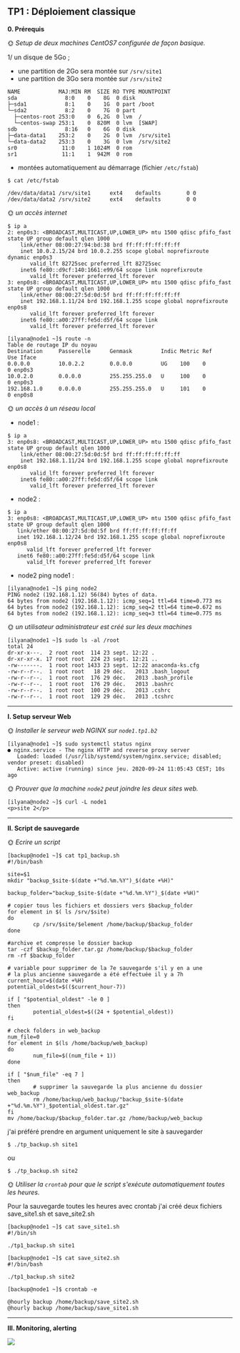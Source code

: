 ## TP1 : Déploiement classique

**0. Prérequis**

🌞 *Setup de deux machines CentOS7 configurée de façon basique.*

1/ un disque de 5Go ;
- une partition de 2Go sera montée sur `/srv/site1`
- une partition de 3Go sera montée sur `/srv/site2`
```
NAME            MAJ:MIN RM  SIZE RO TYPE MOUNTPOINT
sda               8:0    0    8G  0 disk
├─sda1            8:1    0    1G  0 part /boot
└─sda2            8:2    0    7G  0 part
  ├─centos-root 253:0    0  6,2G  0 lvm  /
  └─centos-swap 253:1    0  820M  0 lvm  [SWAP]
sdb               8:16   0    6G  0 disk
├─data-data1    253:2    0    2G  0 lvm  /srv/site1
└─data-data2    253:3    0    3G  0 lvm  /srv/site2
sr0              11:0    1 1024M  0 rom
sr1              11:1    1  942M  0 rom
```

- montées automatiquement au démarrage (fichier `/etc/fstab`)
```
$ cat /etc/fstab

/dev/data/data1 /srv/site1      ext4    defaults        0 0                        /dev/data/data2 /srv/site2      ext4    defaults        0 0                        
```  

🌞 *un accès internet*
````
$ ip a
2: enp0s3: <BROADCAST,MULTICAST,UP,LOWER_UP> mtu 1500 qdisc pfifo_fast state UP group default qlen 1000
    link/ether 08:00:27:94:bd:38 brd ff:ff:ff:ff:ff:ff
    inet 10.0.2.15/24 brd 10.0.2.255 scope global noprefixroute dynamic enp0s3
       valid_lft 82725sec preferred_lft 82725sec
    inet6 fe80::d9cf:140:1661:e99/64 scope link noprefixroute
       valid_lft forever preferred_lft forever
3: enp0s8: <BROADCAST,MULTICAST,UP,LOWER_UP> mtu 1500 qdisc pfifo_fast state UP group default qlen 1000
    link/ether 08:00:27:5d:0d:5f brd ff:ff:ff:ff:ff:ff
    inet 192.168.1.11/24 brd 192.168.1.255 scope global noprefixroute enp0s8
       valid_lft forever preferred_lft forever
    inet6 fe80::a00:27ff:fe5d:d5f/64 scope link
       valid_lft forever preferred_lft forever
````   

````
[ilyana@node1 ~]$ route -n
Table de routage IP du noyau
Destination     Passerelle      Genmask         Indic Metric Ref    Use Iface
0.0.0.0         10.0.2.2        0.0.0.0         UG    100    0        0 enp0s3
10.0.2.0        0.0.0.0         255.255.255.0   U     100    0        0 enp0s3
192.168.1.0     0.0.0.0         255.255.255.0   U     101    0        0 enp0s8              
````


🌞 *un accès à un réseau local*
- node1 :
````
$ ip a
3: enp0s8: <BROADCAST,MULTICAST,UP,LOWER_UP> mtu 1500 qdisc pfifo_fast state UP group default qlen 1000
    link/ether 08:00:27:5d:0d:5f brd ff:ff:ff:ff:ff:ff
    inet 192.168.1.11/24 brd 192.168.1.255 scope global noprefixroute enp0s8
       valid_lft forever preferred_lft forever
    inet6 fe80::a00:27ff:fe5d:d5f/64 scope link
       valid_lft forever preferred_lft forever
````   

- node2 :
 ````
$ ip a
3: enp0s8: <BROADCAST,MULTICAST,UP,LOWER_UP> mtu 1500 qdisc pfifo_fast state UP group default qlen 1000
    link/ether 08:00:27:5d:0d:5f brd ff:ff:ff:ff:ff:ff
    inet 192.168.1.12/24 brd 192.168.1.255 scope global noprefixroute enp0s8
       valid_lft forever preferred_lft forever
    inet6 fe80::a00:27ff:fe5d:d5f/64 scope link
       valid_lft forever preferred_lft forever
````   

- node2 ping node1 :
```
[ilyana@node1 ~]$ ping node2
PING node2 (192.168.1.12) 56(84) bytes of data.
64 bytes from node2 (192.168.1.12): icmp_seq=1 ttl=64 time=0.773 ms
64 bytes from node2 (192.168.1.12): icmp_seq=2 ttl=64 time=0.672 ms
64 bytes from node2 (192.168.1.12): icmp_seq=3 ttl=64 time=0.775 ms
```

🌞 *un utilisateur administrateur est créé sur les deux machines*
```
[ilyana@node1 ~]$ sudo ls -al /root
total 24
dr-xr-x---.  2 root root  114 23 sept. 12:22 .
dr-xr-xr-x. 17 root root  224 23 sept. 12:21 ..
-rw-------.  1 root root 1433 23 sept. 12:22 anaconda-ks.cfg
-rw-r--r--.  1 root root   18 29 déc.   2013 .bash_logout
-rw-r--r--.  1 root root  176 29 déc.   2013 .bash_profile
-rw-r--r--.  1 root root  176 29 déc.   2013 .bashrc
-rw-r--r--.  1 root root  100 29 déc.   2013 .cshrc
-rw-r--r--.  1 root root  129 29 déc.   2013 .tcshrc
```

---
**I. Setup serveur Web**

🌞 *Installer le serveur web NGINX sur `node1.tp1.b2`*
```
[ilyana@node1 ~]$ sudo systemctl status nginx
● nginx.service - The nginx HTTP and reverse proxy server
   Loaded: loaded (/usr/lib/systemd/system/nginx.service; disabled; vendor preset: disabled)
   Active: active (running) since jeu. 2020-09-24 11:05:43 CEST; 10s ago
```

🌞 *Prouver que la machine `node2` peut joindre les deux sites web.*
```
[ilyana@node2 ~]$ curl -L node1
<p>site 2</p>
```

---
**II. Script de sauvegarde**


🌞 *Ecrire un script*

```
[backup@node1 ~]$ cat tp1_backup.sh
#!/bin/bash

site=$1
mkdir "backup_$site-$(date +"%d.%m.%Y")_$(date +%H)"

backup_folder="backup_$site-$(date +"%d.%m.%Y")_$(date +%H)"

# copier tous les fichiers et dossiers vers $backup_folder
for element in $( ls /srv/$site)
do
        cp /srv/$site/$element /home/backup/$backup_folder
done

#archive et compresse le dossier backup
tar -czf $backup_folder.tar.gz /home/backup/$backup_folder
rm -rf $backup_folder

# variable pour supprimer de la 7e sauvegarde s'il y en a une
# la plus ancienne sauvegarde a été effectuée il y a 7h
current_hour=$(date +%H)
potential_oldest=$(($current_hour-7))

if [ "$potential_oldest" -le 0 ]
then
        potential_oldest=$((24 + $potential_oldest))
fi

# check folders in web_backup
num_file=0
for element in $(ls /home/backup/web_backup)
do
        num_file=$((num_file + 1))
done

if [ "$num_file" -eq 7 ]
then
        # supprimer la sauvegarde la plus ancienne du dossier web_backup
        rm /home/backup/web_backup/"backup_$site-$(date +"%d.%m.%Y")_$potential_oldest.tar.gz"
fi
mv /home/backup/$backup_folder.tar.gz /home/backup/web_backup
```
j'ai préféré prendre en argument uniquement le site à sauvegarder 

    $ ./tp_backup.sh site1

ou 

    $ ./tp_backup.sh site2

🌞 *Utiliser la `crontab` pour que le script s'exécute automatiquement toutes les heures.*

Pour la sauvegarde toutes les heures avec crontab j'ai créé deux fichiers save_site1.sh et save_site2.sh
```
[backup@node1 ~]$ cat save_site1.sh
#!/bin/sh

./tp1_backup.sh site1

[backup@node1 ~]$ cat save_site2.sh
#!/bin/bash

./tp1_backup.sh site2
```
```
[backup@node1 ~]$ crontab -e

@hourly backup /home/backup/save_site2.sh
@hourly backup /home/backup/save_site1.sh
```
---
**III. Monitoring, alerting**

![](https://cdn.discordapp.com/attachments/707230681029279768/760248893253746778/unknown.png)
